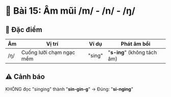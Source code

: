# 🎯 Bài 15: Âm mũi /m/ - /n/ - /ŋ/

## 👃 Đặc điểm
| Âm | Vị trí | Ví dụ | Phát âm bồi |
|----|--------|-------|-------------|
| /ŋ/ | Cuống lưỡi chạm ngạc mềm | "sing" | "**s-ing**" (không tách âm) |

## ⚠️ Cảnh báo
KHÔNG đọc "singing" thành "**sin-gin-g**" → Đúng: "**si-nging**"